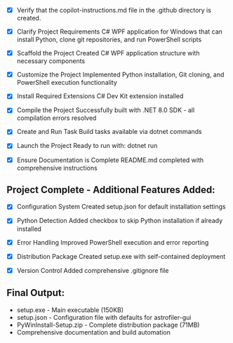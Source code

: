 <!-- Use this file to provide workspace-specific custom instructions to Copilot. For more details, visit https://code.visualstudio.com/docs/copilot/copilot-customization#_use-a-githubcopilotinstructionsmd-file -->
- [x] Verify that the copilot-instructions.md file in the .github directory is created.

- [x] Clarify Project Requirements
	C# WPF application for Windows that can install Python, clone git repositories, and run PowerShell scripts

- [x] Scaffold the Project
	Created C# WPF application structure with necessary components

- [x] Customize the Project
	Implemented Python installation, Git cloning, and PowerShell execution functionality

- [x] Install Required Extensions
	C# Dev Kit extension installed

- [x] Compile the Project
	Successfully built with .NET 8.0 SDK - all compilation errors resolved

- [x] Create and Run Task
	Build tasks available via dotnet commands

- [x] Launch the Project
	Ready to run with: dotnet run

- [x] Ensure Documentation is Complete
	README.md completed with comprehensive instructions

## Project Complete - Additional Features Added:

- [x] Configuration System
	Created setup.json for default installation settings

- [x] Python Detection
	Added checkbox to skip Python installation if already installed

- [x] Error Handling
	Improved PowerShell execution and error reporting

- [x] Distribution Package
	Created setup.exe with self-contained deployment

- [x] Version Control
	Added comprehensive .gitignore file

## Final Output:
- setup.exe - Main executable (150KB)
- setup.json - Configuration file with defaults for astrofiler-gui
- PyWinInstall-Setup.zip - Complete distribution package (71MB)
- Comprehensive documentation and build automation
